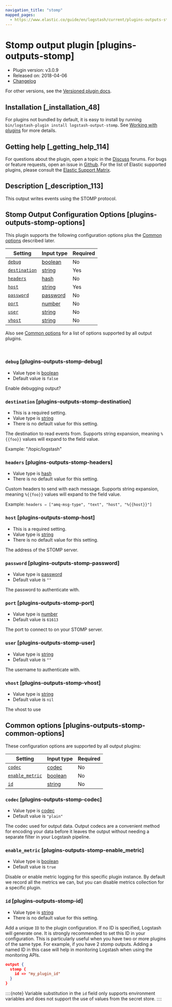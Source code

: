 ```yaml
---
navigation_title: "stomp"
mapped_pages:
  - https://www.elastic.co/guide/en/logstash/current/plugins-outputs-stomp.html
---
```


# Stomp output plugin [plugins-outputs-stomp]


* Plugin version: v3.0.9
* Released on: 2018-04-06
* [Changelog](https://github.com/logstash-plugins/logstash-output-stomp/blob/v3.0.9/CHANGELOG.md)

For other versions, see the [Versioned plugin docs](https://www.elastic.co/guide/en/logstash-versioned-plugins/current/output-stomp-index.md).

## Installation [_installation_48]

For plugins not bundled by default, it is easy to install by running `bin/logstash-plugin install logstash-output-stomp`. See [Working with plugins](https://www.elastic.co/guide/en/logstash/current/working-with-plugins.html) for more details.


## Getting help [_getting_help_114]

For questions about the plugin, open a topic in the [Discuss](http://discuss.elastic.co) forums. For bugs or feature requests, open an issue in [Github](https://github.com/logstash-plugins/logstash-output-stomp). For the list of Elastic supported plugins, please consult the [Elastic Support Matrix](https://www.elastic.co/support/matrix#logstash_plugins).


## Description [_description_113]

This output writes events using the STOMP protocol.


## Stomp Output Configuration Options [plugins-outputs-stomp-options]

This plugin supports the following configuration options plus the [Common options](plugins-outputs-stomp.md#plugins-outputs-stomp-common-options) described later.

| Setting | Input type | Required |
| --- | --- | --- |
| [`debug`](plugins-outputs-stomp.md#plugins-outputs-stomp-debug) | [boolean](introduction.md#boolean) | No |
| [`destination`](plugins-outputs-stomp.md#plugins-outputs-stomp-destination) | [string](introduction.md#string) | Yes |
| [`headers`](plugins-outputs-stomp.md#plugins-outputs-stomp-headers) | [hash](introduction.md#hash) | No |
| [`host`](plugins-outputs-stomp.md#plugins-outputs-stomp-host) | [string](introduction.md#string) | Yes |
| [`password`](plugins-outputs-stomp.md#plugins-outputs-stomp-password) | [password](introduction.md#password) | No |
| [`port`](plugins-outputs-stomp.md#plugins-outputs-stomp-port) | [number](introduction.md#number) | No |
| [`user`](plugins-outputs-stomp.md#plugins-outputs-stomp-user) | [string](introduction.md#string) | No |
| [`vhost`](plugins-outputs-stomp.md#plugins-outputs-stomp-vhost) | [string](introduction.md#string) | No |

Also see [Common options](plugins-outputs-stomp.md#plugins-outputs-stomp-common-options) for a list of options supported by all output plugins.

 

### `debug` [plugins-outputs-stomp-debug]

* Value type is [boolean](introduction.md#boolean)
* Default value is `false`

Enable debugging output?


### `destination` [plugins-outputs-stomp-destination]

* This is a required setting.
* Value type is [string](introduction.md#string)
* There is no default value for this setting.

The destination to read events from. Supports string expansion, meaning `%{{foo}}` values will expand to the field value.

Example: "/topic/logstash"


### `headers` [plugins-outputs-stomp-headers]

* Value type is [hash](introduction.md#hash)
* There is no default value for this setting.

Custom headers to send with each message. Supports string expansion, meaning `%{{foo}}` values will expand to the field value.

Example: `headers ⇒ ["amq-msg-type", "text", "host", "%{{host}}"]`


### `host` [plugins-outputs-stomp-host]

* This is a required setting.
* Value type is [string](introduction.md#string)
* There is no default value for this setting.

The address of the STOMP server.


### `password` [plugins-outputs-stomp-password]

* Value type is [password](introduction.md#password)
* Default value is `""`

The password to authenticate with.


### `port` [plugins-outputs-stomp-port]

* Value type is [number](introduction.md#number)
* Default value is `61613`

The port to connect to on your STOMP server.


### `user` [plugins-outputs-stomp-user]

* Value type is [string](introduction.md#string)
* Default value is `""`

The username to authenticate with.


### `vhost` [plugins-outputs-stomp-vhost]

* Value type is [string](introduction.md#string)
* Default value is `nil`

The vhost to use



## Common options [plugins-outputs-stomp-common-options]

These configuration options are supported by all output plugins:

| Setting | Input type | Required |
| --- | --- | --- |
| [`codec`](plugins-outputs-stomp.md#plugins-outputs-stomp-codec) | [codec](https://www.elastic.co/guide/en/logstash/current/configuration-file-structure.html#codec) | No |
| [`enable_metric`](plugins-outputs-stomp.md#plugins-outputs-stomp-enable_metric) | [boolean](https://www.elastic.co/guide/en/logstash/current/configuration-file-structure.html#boolean) | No |
| [`id`](plugins-outputs-stomp.md#plugins-outputs-stomp-id) | [string](https://www.elastic.co/guide/en/logstash/current/configuration-file-structure.html#string) | No |

### `codec` [plugins-outputs-stomp-codec]

* Value type is [codec](https://www.elastic.co/guide/en/logstash/current/configuration-file-structure.html#codec)
* Default value is `"plain"`

The codec used for output data. Output codecs are a convenient method for encoding your data before it leaves the output without needing a separate filter in your Logstash pipeline.


### `enable_metric` [plugins-outputs-stomp-enable_metric]

* Value type is [boolean](https://www.elastic.co/guide/en/logstash/current/configuration-file-structure.html#boolean)
* Default value is `true`

Disable or enable metric logging for this specific plugin instance. By default we record all the metrics we can, but you can disable metrics collection for a specific plugin.


### `id` [plugins-outputs-stomp-id]

* Value type is [string](https://www.elastic.co/guide/en/logstash/current/configuration-file-structure.html#string)
* There is no default value for this setting.

Add a unique `ID` to the plugin configuration. If no ID is specified, Logstash will generate one. It is strongly recommended to set this ID in your configuration. This is particularly useful when you have two or more plugins of the same type. For example, if you have 2 stomp outputs. Adding a named ID in this case will help in monitoring Logstash when using the monitoring APIs.

```json
output {
  stomp {
    id => "my_plugin_id"
  }
}
```

::::{note} 
Variable substitution in the `id` field only supports environment variables and does not support the use of values from the secret store.
::::




